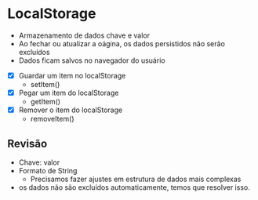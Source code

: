 # LocalStorage

- Armazenamento de dados chave e valor
- Ao fechar ou atualizar a oágina, os dados persistidos não serão excluídos
- Dados ficam salvos no navegador do usuário

- [x] Guardar um item no localStorage
    - setItem()
- [x] Pegar um item do localStorage
    - getItem()
- [x] Remover o item do localStorage
    - removeItem()

## Revisão

- Chave: valor
- Formato de String
    - Precisamos fazer ajustes em estrutura de dados mais complexas
- os dados não são excluídos automaticamente, temos que resolver isso.